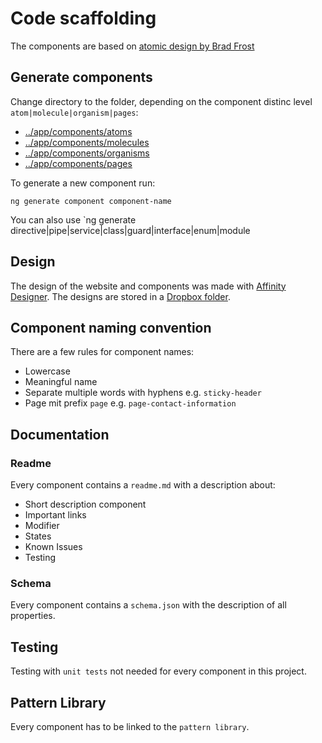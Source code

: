 # Code scaffolding

The components are based on [atomic design by Brad Frost](http://bradfrost.com/blog/post/atomic-web-design/)

## Generate components

Change directory to the folder, depending on the component distinc level `atom|molecule|organism|pages`:

- [../app/components/atoms](../app/components/atoms)
- [../app/components/molecules](../app/components/molecules)
- [../app/components/organisms](../app/components/organisms)
- [../app/components/pages](../app/components/pages)

To generate a new component run:

```
ng generate component component-name
```

You can also use `ng generate directive|pipe|service|class|guard|interface|enum|module

## Design

The design of the website and components was made with [Affinity Designer](https://affinity.serif.com/en-gb/designer/desktop/). The designs are stored in a [Dropbox folder](https://www.dropbox.com/home/Web%20Projects/Design/Cantieni).

## Component naming convention

There are a few rules for component names:

- Lowercase
- Meaningful name
- Separate multiple words with hyphens e.g. `sticky-header`
- Page mit prefix `page` e.g. `page-contact-information`

## Documentation

### Readme

Every component contains a `readme.md` with a description about:

- Short description component
- Important links
- Modifier
- States
- Known Issues
- Testing

### Schema

Every component contains a `schema.json` with the description of all properties.

## Testing

Testing with `unit tests` not needed for every component in this project.

## Pattern Library

Every component has to be linked to the `pattern library`.


